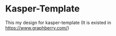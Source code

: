 # Kasper-Template
This my design for kasper-template (It is existed in https://www.graphberry.com/)
